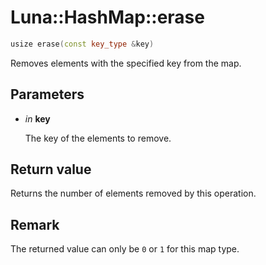 # Luna::HashMap::erase

```c++
usize erase(const key_type &key)
```

Removes elements with the specified key from the map. 



## Parameters
* *in* **key**

    The key of the elements to remove. 

## Return value
Returns the number of elements removed by this operation. 

## Remark
The returned value can only be `0` or `1` for this map type. 

